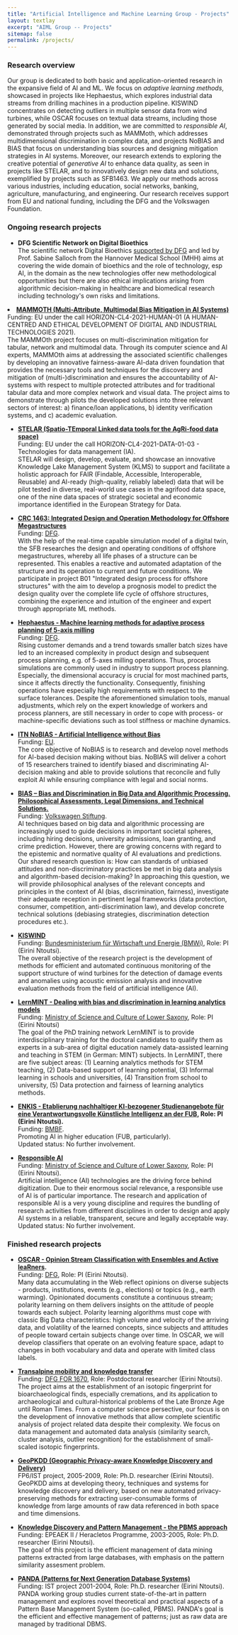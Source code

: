 ```yaml
---
title: "Artificial Intelligence and Machine Learning Group - Projects"
layout: textlay
excerpt: "AIML Group -- Projects"
sitemap: false
permalink: /projects/
---
```


### Research overview
Our group is dedicated to both basic and application-oriented research in the expansive field of AI and ML. 
We focus on _adaptive learning methods_, showcased in projects like Hephaestus, which explores industrial data streams from drilling machines in a production pipeline.  KISWIND concentrates on detecting outliers in multiple sensor data from wind turbines, while OSCAR focuses on textual data streams, including those generated by social media. In addition, we are committed to _responsible AI_, demonstrated through projects such as MAMMoth, which addresses multidimensional discrimination in complex data, and projects NoBIAS and BIAS that focus on understanding bias sources and designing mitigation strategies in AI systems. Moreover, our research extends to exploring the creative potential of _generative AI_ to enhance data quality, as seen in projects like STELAR, and to innovatively design new data and solutions, exemplified by projects such as SFB1463.
We apply our methods across various industries, including education, social networks, banking, agriculture, manufacturing, and engineering. Our research receives support from EU and national funding, including the DFG and the Volkswagen Foundation.


### Ongoing research projects
<ul>
  <li><b>DFG Scientific Network on Digital Bioethics</b></li>
The scientific network Digital Bioethics <a href="https://gepris.dfg.de/gepris/projekt/525059925?context=projekt&task=showDetail&id=525059925&" target="_new">supported by DFG</a> and led by Prof. Sabine Salloch from the Hannover Medical School (MHH) aims at covering the wide domain of bioethics and the role of technology, esp AI, in the domain as the new technologies offer new methodological opportunities but there are also ethical implications arising from algorithmic decision-making in healthcare and biomedical research including technology's own risks and limitations.
</ul>

  <li><b><a href = "{{ site.url }}{{ site.baseurl }}/projects/mammoth">MAMMOTH (Multi-Attribute, Multimodal Bias Mitigation in AI Systems)</a></b></li>
Funding: EU under the call HORIZON-CL4-2021-HUMAN-01 (A HUMAN-CENTRED AND ETHICAL DEVELOPMENT OF DIGITAL AND INDUSTRIAL TECHNOLOGIES 2021).<br> 
The MAMMOth project focuses on multi-discrimination mitigation for tabular, network and multimodal data. Through its 
computer science and AI experts, MAMMOth aims at addressing the associated scientific challenges by developing an innovative 
fairness-aware AI-data driven foundation that provides the necessary tools and techniques for the discovery and mitigation of 
(multi-)discrimination and ensures the accountability of AI-systems with respect to multiple protected attributes and for traditional 
tabular data and more complex network and visual data. The project aims to demonstrate through pilots the developed solutions into three relevant sectors of interest: a) finance/loan applications, b) identity verification systems, and c) academic evaluation.
</ul>

<ul>
  <li><b><a href = "{{ site.url }}{{ site.baseurl }}/projects/stelar">STELAR (Spatio-TEmporal Linked data tools for the AgRi-food data space)</a></b></li>
Funding: EU under the call HORIZON-CL4-2021-DATA-01-03 - Technologies for data management (IA).<br> 
  STELAR will design, develop, evaluate, and showcase an innovative Knowledge Lake Management System (KLMS) to support and facilitate a holistic approach for FAIR (Findable, Accessible, Interoperable, Reusable) and AI-ready (high-quality, reliably labeled) data that will be pilot tested in diverse, real-world use cases in the agrifood data space, one of the nine data spaces of strategic societal and economic importance identified in the European Strategy for Data.
 </ul>


<ul>
  <li><b><a href = "{{ site.url }}{{ site.baseurl }}/projects/offshore">CRC 1463:  Integrated Design and Operation Methodology for Offshore Megastructures</a></b></li>
Funding: <a href="https://gepris.dfg.de/gepris/projekt/457016492" target="_new">DFG</a>.<br>
With the help of the real-time capable simulation model of a digital twin, the SFB researches the design and operating conditions of offshore megastructures, whereby all life phases of a structure can be represented. This enables a reactive and automated adaptation of the structure and its operation to current and future conditions.  
We participate in project B01 "Integrated design process for offshore structures" with the aim to develop a prognosis model to predict the design quality over the complete life cycle of offshore structures, combining the experience and intuition of the engineer and expert through appropriate ML methods. 
</ul>

<ul>
  <li><b><a href = "{{ site.url }}{{ site.baseurl }}/projects/hephaestus">Hephaestus - Machine learning methods for adaptive process planning of 5-axis milling</a></b></li>
Funding: <a href="https://gepris.dfg.de/gepris/projekt/424298653" target="_new">DFG</a>.<br>
Rising customer demands and a trend towards smaller batch sizes have led to an increased complexity in product design and subsequent process planning, e.g. of 5-axes milling operations. Thus, process simulations are commonly used in industry to support process planning. Especially, the dimensional accuracy is crucial for most machined parts, since it affects directly the functionality. Consequently, finishing operations have especially high requirements with respect to the surface tolerances. Despite the aforementioned simulation tools, manual adjustments, which rely on the expert knowledge of workers and process planners, are still necessary in order to cope with process- or machine-specific deviations such as tool stiffness or machine dynamics.
</ul>

<ul>
  <li><b><a href = "{{ site.url }}{{ site.baseurl }}/projects/nobias">ITN NoBIAS - Artificial Intelligence without Bias</a></b></li>
Funding: <a href="https://cordis.europa.eu/project/id/860630" target="_new">EU</a>.<br>
The core objective of NoBIAS is to research and develop novel methods for AI-based decision making without bias. NoBIAS will deliver a cohort of 15 researchers trained to identify biased and discriminating AI-decision making and able to provide solutions that reconcile and fully exploit AI while ensuring compliance with legal and social norms.
</ul>

<ul>
  <li><b><a href = "{{ site.url }}{{ site.baseurl }}/projects/bias">BIAS – Bias and Discrimination in Big Data and Algorithmic Processing. Philosophical Assessments, Legal Dimensions, and Technical Solutions.</a></b></li>
Funding: <a href="http://portal.volkswagenstiftung.de/search/projectDetails.do?ref=95037" target="_new">Volkswagen Stiftung</a>.<br>
AI techniques based on big data and algorithmic processing are increasingly used to guide decisions in important societal spheres, including hiring decisions, university admissions, loan granting, and crime prediction. However, there are growing concerns with regard to the epistemic and normative quality of AI evaluations and predictions. Our shared research question is: How can standards of unbiased attitudes and non-discriminatory practices be met in big data analysis and algorithm-based decision-making?
In approaching this question, we will provide philosophical analyses of the relevant concepts and principles in the context of AI (bias, discrimination, fairness), investigate their adequate reception in pertinent legal frameworks (data protection, consumer, competition, anti-discrimination law), and develop concrete technical solutions (debiasing strategies, discrimination detection procedures etc.).
</ul>

<ul>
  <li><b><a href = "{{ site.url }}{{ site.baseurl }}/projects/kiswind">KISWIND </a></b></li>
Funding: <a href="https://www.cleanenergywire.org/experts/bmwi-federal-ministry-economic-affairs-and-energy">Bundesministerium für Wirtschaft und Energie (BMWi)</a>, Role: PI (Eirini Ntoutsi).<br> 
The overall objective of the research project is the development of methods for efficient and automated continuous monitoring of the support structure of wind turbines for the detection of damage events and anomalies using acoustic emission analysis and innovative evaluation methods from the field of artificial intelligence (AI).
</ul>

<ul>
  <li><b><a href = "{{ site.url }}{{ site.baseurl }}/projects/lernmint/">LernMINT - Dealing with bias and discrimination in learning analytics models</a></b></li>
Funding: <a href="https://www.mwk.niedersachsen.de/china/representative-of-the-ministry-of-science-and-culture-of-the-german-state-of-lower-saxony-for-university-cooperation-between-lower-saxony-and-china-189609.html" target="_new">Ministry of Science and Culture of Lower Saxony</a>, Role: PI (Eirini Ntoutsi)<br>
The goal of the PhD training network LernMINT is to provide interdisciplinary training for the doctoral candidates to qualify them as experts in a sub-area of digital education namely data-assisted learning and teaching in STEM (in German: MINT) subjects. In LernMINT, there are five subject areas: (1) Learning analytics methods for STEM teaching, (2) Data-based support of learning potential, (3) Informal learning in schools and universities, (4) Transition from school to university, (5) Data protection and fairness of learning analytics methods.
</ul>

<ul>
  <li><b><a href = "https://aiml-research.github.io/projects/enkis">ENKIS - Etablierung nachhaltiger KI-bezogener Studienangebote für eine Verantwortungsvolle Künstliche Intelligenz an der FUB</a>, Role: PI (Eirini Ntoutsi).</b></li>
Funding: <a href="https://www.bmbf.de/bmbf/de/home/_documents/digitale-hochschulbildung.html#:~:text=Mit%20der%20Bund%2DL%C3%A4nder%2DVereinbarung,der%20Breite%20des%20Hochschulsystems%20entfalten.">BMBF</a>.<br>
Promoting AI in higher education (FUB, particularly).<br>
Updated status: No further involvement.
  </ul>

<ul>
  <li><b><a href = "{{ site.url }}{{ site.baseurl }}/projects/responsibleai/">Responsible AI </a></b></li>
Funding: <a href="https://www.mwk.niedersachsen.de/china/representative-of-the-ministry-of-science-and-culture-of-the-german-state-of-lower-saxony-for-university-cooperation-between-lower-saxony-and-china-189609.html" target="_new">Ministry of Science and Culture of Lower Saxony</a>, Role: PI (Eirini Ntoutsi).<br>
Artificial intelligence (AI) technologies are the driving force behind digitization. Due to their enormous social relevance, a responsible use of AI is of particular importance. The research and application of responsible AI is a very young discipline and requires the bundling of research activities from different disciplines in order to design and apply AI systems in a reliable, transparent, secure and legally acceptable way.<br>
Updated status: No further involvement.
</ul>
  
### Finished research projects

<ul>
  <li><b><a href = "{{ site.url }}{{ site.baseurl }}/projects/oscar">OSCAR - Opinion Stream Classification with Ensembles and Active leaRners</a>.</b></li>
Funding: <a href="https://gepris.dfg.de/gepris/projekt/317686254?language=en" target="_new">DFG</a>, Role: PI (Eirini Ntoutsi).<br>
Many data accumulating in the Web reflect opinions on diverse subjects - products, institutions, events (e.g., elections) or topics (e.g., earth warming). Opinionated documents constitute a continuous stream; polarity learning on them delivers insights on the attitude of people towards each subject. Polarity learning algorithms must cope with classic Big Data characteristics: high volume and velocity of the arriving data, and volatility of the learned concepts, since subjects and attitudes of people toward certain subjects change over time. In OSCAR, we will develop classifiers that operate on an evolving feature space, adapt to changes in both vocabulary and data and operate with limited class labels.
</ul>
    
<ul>
  <li><b><a href ="http://www.en.for1670-transalpine.uni-muenchen.de/index.html">Transalpine mobility and knowledge transfer </a></b></li>
Funding: <a href="https://gepris.dfg.de/gepris/projekt/191679530" target="_new">DFG FOR 1670</a>, Role: Postdoctoral researcher (Eirini Ntoutsi).<br>
The project aims at the establishment of an isotopic fingerprint for bioarchaeological finds, especially cremations, and its application to archaeological and cultural-historical problems of the Late Bronze Age until Roman Times. From a computer science persective, our focus is on the development of innovative methods that allow complete scientific analysis of project related data despite their complexity. We focus on data management and automated data analysis (similarity search, cluster analysis, outlier recognition) for the establishment of small-scaled isotopic fingerprints.
</ul>
    
<ul>
  <li><b><a href ="http://infolab.cs.unipi.gr/projects/GeoPKDD/"> GeoPKDD (Geographic Privacy-aware Knowledge Discovery and Delivery) </a></b></li>
FP6/IST project, 2005-2009, Role: Ph.D. researcher (Eirini Ntoutsi).<br>
GeoPKDD aims at developing theory, techniques and systems for knowledge discovery and delivery, based on new automated privacy-preserving methods for extracting user-consumable forms of knowledge from large amounts of raw data referenced in both space and time dimensions.
</ul>
    
<ul>
  <li><b><a href ="http://infolab.cs.unipi.gr/projects/heracletos/"> Knowledge Discovery and Pattern Management - the PBMS approach </a></b></li>
Funding: EPEAEK II / Heracletos Programme, 2003-2005, Role: Ph.D. researcher (Eirini Ntoutsi).<br>
The goal of this project is the efficient management of data mining patterns extracted from large databases, with emphasis on the pattern similarity assesment problem.
</ul>
    
<ul>
  <li><b><a href = "http://dke.cti.gr/projects/completed-projects/panda/"> PANDA (Patterns for Next Generation Database Systems) </a></b></li>
Funding: IST project 2001-2004, Role: Ph.D. researcher (Eirini Ntoutsi).<br>
PANDA working group studies current state-of-the-art in pattern management and explores novel theoretical and practical aspects of a Pattern Base Management System (so-called, PBMS). PANDA's goal is the efficient and effective management of patterns; just as raw data are managed by traditional DBMS.
    </ul>
